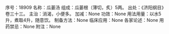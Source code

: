 序号：18909
名称：瓜蒌汤
组成：瓜蒌根（薄切，炙）5两。
出处：《济阳纲目》卷三十三。
主治：消渴，小便多。
加减：None
功效：None
用法用量：以水5升，煮取4升，随意饮。
制备方法：None
临床应用：None
各家论述：None
用药禁忌：None
附注：None

